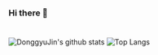 ### Hi there 👋

#

![DonggyuJin's github stats](https://github-readme-stats.vercel.app/api?username=DonggyuJin&orgs=Hypercerts&show_icons=true&theme=tokyonight)
![Top Langs](https://github-readme-stats.vercel.app/api/top-langs/?username=DonggyuJin&layout=compact&theme=tokyonight)
